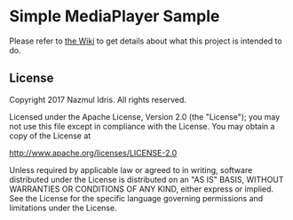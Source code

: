 Simple MediaPlayer Sample
=========================

Please refer to [the Wiki](https://github.com/nazmulidris/mediasession-mediaplayer/wiki) to get details about what this project is intended to do.

License
-------

Copyright 2017 Nazmul Idris. All rights reserved.

Licensed under the Apache License, Version 2.0 (the "License");
you may not use this file except in compliance with the License.
You may obtain a copy of the License at

  http://www.apache.org/licenses/LICENSE-2.0

Unless required by applicable law or agreed to in writing, software
distributed under the License is distributed on an "AS IS" BASIS,
WITHOUT WARRANTIES OR CONDITIONS OF ANY KIND, either express or implied.
See the License for the specific language governing permissions and
limitations under the License.